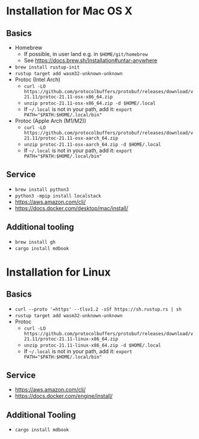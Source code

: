 # Installation for Mac OS X

## Basics

* Homebrew
    - If possible, in user land e.g. in `$HOME/git/homebrew`
    - See https://docs.brew.sh/Installation#untar-anywhere
* `brew install rustup-init`
* `rustup target add wasm32-unknown-unknown`
* Protoc (Intel Arch)
    - `curl -LO https://github.com/protocolbuffers/protobuf/releases/download/v21.11/protoc-21.11-osx-x86_64.zip`
    - `unzip protoc-21.11-osx-x86_64.zip -d $HOME/.local`
    - If `~/.local` is not in your path, add it: `export PATH="$PATH:$HOME/.local/bin"`
* Protoc (Apple Arch (M1/M2))
    - `curl -LO https://github.com/protocolbuffers/protobuf/releases/download/v21.11/protoc-21.11-osx-aarch_64.zip`
    - `unzip protoc-21.11-osx-aarch_64.zip -d $HOME/.local`
    - If `~/.local` is not in your path, add it: `export PATH="$PATH:$HOME/.local/bin"`
## Service

* `brew install python3`
* `python3 -mpip install localstack`
* https://aws.amazon.com/cli/
* https://docs.docker.com/desktop/mac/install/

## Additional tooling

* `brew install gh`
* `cargo install mdbook`

# Installation for Linux

## Basics

* `curl --proto '=https' --tlsv1.2 -sSf https://sh.rustup.rs | sh`
* `rustup target add wasm32-unknown-unknown`
* Protoc
    - `curl -LO https://github.com/protocolbuffers/protobuf/releases/download/v21.11/protoc-21.11-linux-x86_64.zip`
    - `unzip protoc-21.11-linux-x86_64.zip -d $HOME/.local`
    - If `~/.local` is not in your path, add it: `export PATH="$PATH:$HOME/.local/bin"`

## Service

* https://aws.amazon.com/cli/
* https://docs.docker.com/engine/install/

## Additional Tooling

* `cargo install mdbook`
